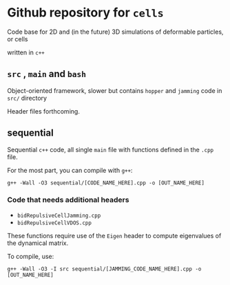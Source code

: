 # Github repository for `cells` 

Code base for 2D and (in the future) 3D simulations of deformable particles, or cells

written in `c++`

## `src` , `main` and `bash`

Object-oriented framework, slower but contains `hopper` and `jamming` code in `src/` directory

Header files forthcoming.

## sequential

Sequential `c++` code, all single `main` file with functions defined in the `.cpp` file.

For the most part, you can compile with `g++`:

`g++ -Wall -O3 sequential/[CODE_NAME_HERE].cpp -o [OUT_NAME_HERE]` 

### Code that needs additional headers
* `bidRepulsiveCellJamming.cpp`
* `bidRepulsiveCellVDOS.cpp`

These functions require use of the `Eigen` header to compute eigenvalues of the dynamical matrix.

To compile, use:

`g++ -Wall -O3 -I src sequential/[JAMMING_CODE_NAME_HERE].cpp -o [OUT_NAME_HERE]`


